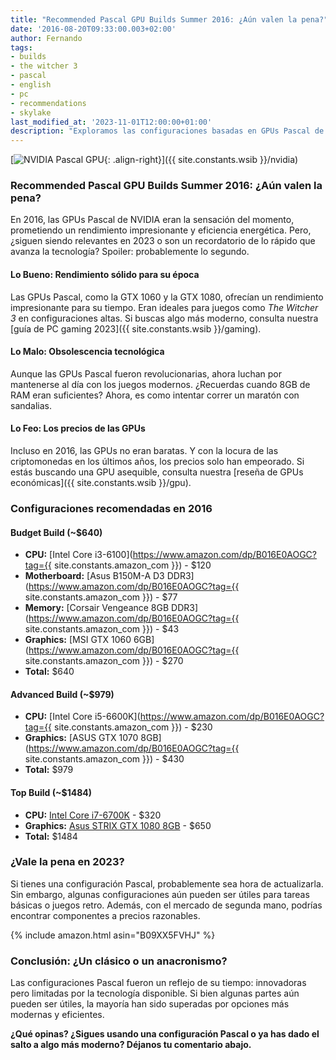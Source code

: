 ```yaml
---
title: "Recommended Pascal GPU Builds Summer 2016: ¿Aún valen la pena?"
date: '2016-08-20T09:33:00.003+02:00'
author: Fernando
tags:
- builds
- the witcher 3
- pascal
- english
- pc
- recommendations
- skylake
last_modified_at: '2023-11-01T12:00:00+01:00'
description: "Exploramos las configuraciones basadas en GPUs Pascal de 2016. ¿Siguen siendo relevantes o es hora de actualizarse? Spoiler: probablemente lo segundo."
---
```


[![NVIDIA Pascal GPU](https://4.bp.blogspot.com/-qUWXog0bRik/V7gHf-4ag6I/AAAAAAAAA1U/qiPairjcD0s_XHYH6FaD54MUkq2H39UBwCLcB/s200/NVIDIA-Pascal-GP100.jpg){: .align-right}]({{ site.constants.wsib }}/nvidia)

### Recommended Pascal GPU Builds Summer 2016: ¿Aún valen la pena?

En 2016, las GPUs Pascal de NVIDIA eran la sensación del momento, prometiendo un rendimiento impresionante y eficiencia energética. Pero, ¿siguen siendo relevantes en 2023 o son un recordatorio de lo rápido que avanza la tecnología? Spoiler: probablemente lo segundo.

#### Lo Bueno: Rendimiento sólido para su época

Las GPUs Pascal, como la GTX 1060 y la GTX 1080, ofrecían un rendimiento impresionante para su tiempo. Eran ideales para juegos como *The Witcher 3* en configuraciones altas. Si buscas algo más moderno, consulta nuestra [guía de PC gaming 2023]({{ site.constants.wsib }}/gaming).

#### Lo Malo: Obsolescencia tecnológica

Aunque las GPUs Pascal fueron revolucionarias, ahora luchan por mantenerse al día con los juegos modernos. ¿Recuerdas cuando 8GB de RAM eran suficientes? Ahora, es como intentar correr un maratón con sandalias.

#### Lo Feo: Los precios de las GPUs

Incluso en 2016, las GPUs no eran baratas. Y con la locura de las criptomonedas en los últimos años, los precios solo han empeorado. Si estás buscando una GPU asequible, consulta nuestra [reseña de GPUs económicas]({{ site.constants.wsib }}/gpu).

### Configuraciones recomendadas en 2016

#### Budget Build (~$640)
- **CPU:** [Intel Core i3-6100](https://www.amazon.com/dp/B016E0AOGC?tag={{ site.constants.amazon_com }}) - $120  
- **Motherboard:** [Asus B150M-A D3 DDR3](https://www.amazon.com/dp/B016E0AOGC?tag={{ site.constants.amazon_com }}) - $77  
- **Memory:** [Corsair Vengeance 8GB DDR3](https://www.amazon.com/dp/B016E0AOGC?tag={{ site.constants.amazon_com }}) - $43  
- **Graphics:** [MSI GTX 1060 6GB](https://www.amazon.com/dp/B016E0AOGC?tag={{ site.constants.amazon_com }}) - $270  
- **Total:** $640  

#### Advanced Build (~$979)
- **CPU:** [Intel Core i5-6600K](https://www.amazon.com/dp/B016E0AOGC?tag={{ site.constants.amazon_com }}) - $230  
- **Graphics:** [ASUS GTX 1070 8GB](https://www.amazon.com/dp/B016E0AOGC?tag={{ site.constants.amazon_com }}) - $430  
- **Total:** $979  

#### Top Build (~$1484)
- **CPU:** [Intel Core i7-6700K](https://www.amazon.com/dp/B016E0AOGC) - $320  
- **Graphics:** [Asus STRIX GTX 1080 8GB](https://www.amazon.com/dp/B016E0AOGC) - $650  
- **Total:** $1484  

### ¿Vale la pena en 2023?

Si tienes una configuración Pascal, probablemente sea hora de actualizarla. Sin embargo, algunas configuraciones aún pueden ser útiles para tareas básicas o juegos retro. Además, con el mercado de segunda mano, podrías encontrar componentes a precios razonables.

{% include amazon.html asin="B09XX5FVHJ" %}

### Conclusión: ¿Un clásico o un anacronismo?

Las configuraciones Pascal fueron un reflejo de su tiempo: innovadoras pero limitadas por la tecnología disponible. Si bien algunas partes aún pueden ser útiles, la mayoría han sido superadas por opciones más modernas y eficientes.

**¿Qué opinas? ¿Sigues usando una configuración Pascal o ya has dado el salto a algo más moderno? Déjanos tu comentario abajo.**
